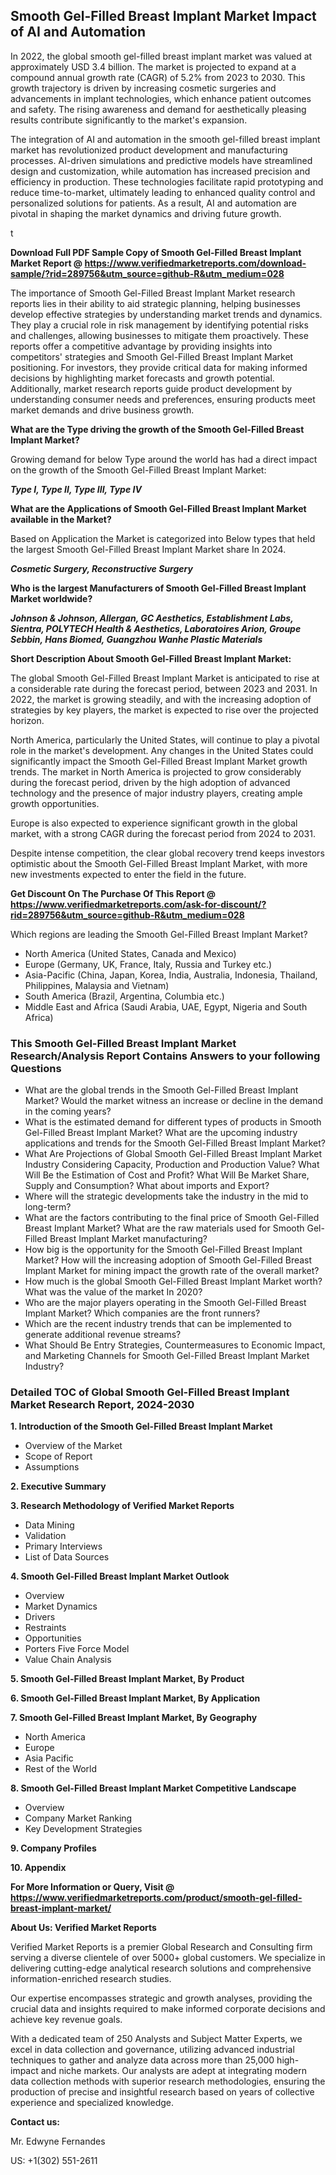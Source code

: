 <h2>Smooth Gel-Filled Breast Implant Market Impact of AI and Automation</h2><p>In 2022, the global smooth gel-filled breast implant market was valued at approximately USD 3.4 billion. The market is projected to expand at a compound annual growth rate (CAGR) of 5.2% from 2023 to 2030. This growth trajectory is driven by increasing cosmetic surgeries and advancements in implant technologies, which enhance patient outcomes and safety. The rising awareness and demand for aesthetically pleasing results contribute significantly to the market's expansion.</p><p>The integration of AI and automation in the smooth gel-filled breast implant market has revolutionized product development and manufacturing processes. AI-driven simulations and predictive models have streamlined design and customization, while automation has increased precision and efficiency in production. These technologies facilitate rapid prototyping and reduce time-to-market, ultimately leading to enhanced quality control and personalized solutions for patients. As a result, AI and automation are pivotal in shaping the market dynamics and driving future growth.</p>t</p><p id="" class=""><strong>Download Full PDF Sample Copy of Smooth Gel-Filled Breast Implant Market Report @ <a href="https://www.verifiedmarketreports.com/download-sample/?rid=289756&utm_source=github-R&utm_medium=028" target="_blank">https://www.verifiedmarketreports.com/download-sample/?rid=289756&utm_source=github-R&utm_medium=028</a></strong></p><p>The importance of&nbsp;Smooth Gel-Filled Breast Implant Market research reports lies in their ability to aid strategic planning, helping businesses develop effective strategies by understanding market trends and dynamics. They play a crucial role in risk management by identifying potential risks and challenges, allowing businesses to mitigate them proactively. These reports offer a competitive advantage by providing insights into competitors' strategies and Smooth Gel-Filled Breast Implant Market positioning. For investors, they provide critical data for making informed decisions by highlighting market forecasts and growth potential. Additionally, market research reports guide product development by understanding consumer needs and preferences, ensuring products meet market demands and drive business growth.</p><p><strong>What are the&nbsp;Type driving the growth of the Smooth Gel-Filled Breast Implant Market?</strong></p><p id="" class="">Growing demand for below Type around the world has had a direct impact on the growth of the Smooth Gel-Filled Breast Implant Market:</p><em><strong>Type I, Type II, Type III, Type IV</strong></em></p><strong>What are the&nbsp;Applications&nbsp;of Smooth Gel-Filled Breast Implant Market available in the Market?</strong></p><p id="" class="">Based on Application the Market is categorized into Below types that held the largest Smooth Gel-Filled Breast Implant Market share In 2024.</p><em><strong>Cosmetic Surgery, Reconstructive Surgery</strong></em></p><strong>Who is the largest Manufacturers of Smooth Gel-Filled Breast Implant Market worldwide?</strong></p><p><em><strong>Johnson & Johnson, Allergan, GC Aesthetics, Establishment Labs, Sientra, POLYTECH Health & Aesthetics, Laboratoires Arion, Groupe Sebbin, Hans Biomed, Guangzhou Wanhe Plastic Materials</strong></em></p><p id="" class=""><strong>Short Description About Smooth Gel-Filled Breast Implant Market:</strong></p><p>The global Smooth Gel-Filled Breast Implant Market is anticipated to rise at a considerable rate during the forecast period, between 2023 and 2031. In 2022, the market is growing steadily, and with the increasing adoption of strategies by key players, the market is expected to rise over the projected horizon.</p><p>North America, particularly the United States, will continue to play a pivotal role in the market's development. Any changes in the United States could significantly impact the Smooth Gel-Filled Breast Implant Market growth trends. The market in North America is projected to grow considerably during the forecast period, driven by the high adoption of advanced technology and the presence of major industry players, creating ample growth opportunities.</p><p>Europe is also expected to experience significant growth in the global market, with a strong CAGR during the forecast period from 2024 to 2031.</p><p>Despite intense competition, the clear global recovery trend keeps investors optimistic about the Smooth Gel-Filled Breast Implant Market, with more new investments expected to enter the field in the future.</p><p id="" class=""><strong>Get Discount On The Purchase Of This Report @ <a href="https://www.verifiedmarketreports.com/ask-for-discount/?rid=289756&utm_source=github-R&utm_medium=028" target="_blank">https://www.verifiedmarketreports.com/ask-for-discount/?rid=289756&utm_source=github-R&utm_medium=028</a></strong></p>Which regions are leading the Smooth Gel-Filled Breast Implant Market?</p><ul><li>North America (United States, Canada and Mexico)</li><li>Europe (Germany, UK, France, Italy, Russia and Turkey etc.)</li><li>Asia-Pacific (China, Japan, Korea, India, Australia, Indonesia, Thailand, Philippines, Malaysia and Vietnam)</li><li>South America (Brazil, Argentina, Columbia etc.)</li><li>Middle East and Africa (Saudi Arabia, UAE, Egypt, Nigeria and South Africa)</li></ul><h3 id="" class="">This Smooth Gel-Filled Breast Implant Market Research/Analysis Report Contains Answers to your following Questions</h3><ul><li>What are the global trends in the Smooth Gel-Filled Breast Implant Market? Would the market witness an increase or decline in the demand in the coming years?</li><li>What is the estimated demand for different types of products in Smooth Gel-Filled Breast Implant Market? What are the upcoming industry applications and trends for the Smooth Gel-Filled Breast Implant Market?</li><li>What Are Projections of Global Smooth Gel-Filled Breast Implant Market Industry Considering Capacity, Production and Production Value? What Will Be the Estimation of Cost and Profit? What Will Be Market Share, Supply and Consumption? What about imports and Export?</li><li>Where will the strategic developments take the industry in the mid to long-term?</li><li>What are the factors contributing to the final price of Smooth Gel-Filled Breast Implant Market? What are the raw materials used for Smooth Gel-Filled Breast Implant Market manufacturing?</li><li>How big is the opportunity for the Smooth Gel-Filled Breast Implant Market? How will the increasing adoption of Smooth Gel-Filled Breast Implant Market for mining impact the growth rate of the overall market?</li><li>How much is the global Smooth Gel-Filled Breast Implant Market worth? What was the value of the market In 2020?</li><li>Who are the major players operating in the Smooth Gel-Filled Breast Implant Market? Which companies are the front runners?</li><li>Which are the recent industry trends that can be implemented to generate additional revenue streams?</li><li>What Should Be Entry Strategies, Countermeasures to Economic Impact, and Marketing Channels for Smooth Gel-Filled Breast Implant Market Industry?</li></ul><h3 id="" class="">Detailed TOC of Global Smooth Gel-Filled Breast Implant Market Research Report, 2024-2030</h3><p id="" class=""><strong>1. Introduction of the Smooth Gel-Filled Breast Implant Market</strong></p><ul><li>Overview of the Market</li><li>Scope of Report</li><li>Assumptions</li></ul><p id="" class=""><strong>2. Executive Summary</strong></p><p id="" class=""><strong>3. Research Methodology of Verified Market Reports</strong></p><ul><li>Data Mining</li><li>Validation</li><li>Primary Interviews</li><li>List of Data Sources</li></ul><p id="" class=""><strong>4. Smooth Gel-Filled Breast Implant Market Outlook</strong></p><ul><li>Overview</li><li>Market Dynamics</li><li>Drivers</li><li>Restraints</li><li>Opportunities</li><li>Porters Five Force Model</li><li>Value Chain Analysis</li></ul><p id="" class=""><strong>5. Smooth Gel-Filled Breast Implant Market, By Product</strong></p><p id="" class=""><strong>6. Smooth Gel-Filled Breast Implant Market, By Application</strong></p><p id="" class=""><strong>7. Smooth Gel-Filled Breast Implant Market, By Geography</strong></p><ul><li>North America</li><li>Europe</li><li>Asia Pacific</li><li>Rest of the World</li></ul><p id="" class=""><strong>8. Smooth Gel-Filled Breast Implant Market Competitive Landscape</strong></p><ul><li>Overview</li><li>Company Market Ranking</li><li>Key Development Strategies</li></ul><p id="" class=""><strong>9. Company Profiles</strong></p><p id="" class=""><strong>10. Appendix</strong></p><p id="" class=""><strong>For More Information or Query, Visit @ <a href="https://www.verifiedmarketreports.com/product/smooth-gel-filled-breast-implant-market/" target="_blank">https://www.verifiedmarketreports.com/product/smooth-gel-filled-breast-implant-market/</a></strong></p><p id="" class=""><strong>About Us: Verified Market Reports</strong></p><p id="" class="">Verified Market Reports is a premier Global Research and Consulting firm serving a diverse clientele of over 5000+ global customers. We specialize in delivering cutting-edge analytical research solutions and comprehensive information-enriched research studies.</p><p id="" class="">Our expertise encompasses strategic and growth analyses, providing the crucial data and insights required to make informed corporate decisions and achieve key revenue goals.</p><p id="" class="">With a dedicated team of 250 Analysts and Subject Matter Experts, we excel in data collection and governance, utilizing advanced industrial techniques to gather and analyze data across more than 25,000 high-impact and niche markets. Our analysts are adept at integrating modern data collection methods with superior research methodologies, ensuring the production of precise and insightful research based on years of collective experience and specialized knowledge.</p><p id="" class=""><strong>Contact us:</strong></p><p id="" class="">Mr. Edwyne Fernandes</p><p id="" class="">US: +1(302) 551-2611</p>